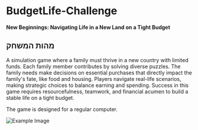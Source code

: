# BudgetLife-Challenge

**New Beginnings: Navigating Life in a New Land on a Tight Budget**

## מהות המשחק
A simulation game where a family must thrive in a new country with limited funds. Each family member contributes by solving diverse puzzles. The family needs make decisions on essential purchases that directly impact the family's fate, like food and housing. Players navigate real-life scenarios, making strategic choices to balance earning and spending. Success in this game requires resourcefulness, teamwork, and financial acumen to build a stable life on a tight budget.

The game is designed for a regular computer.

<img src="[https://example.com/example.jpg](https://example.com/example.jpg](https://github.com/our-game-maya-and-michael/BudgetLife-Challenge/blob/main/family%20next%20to%20plane.png)" alt="Example Image">
